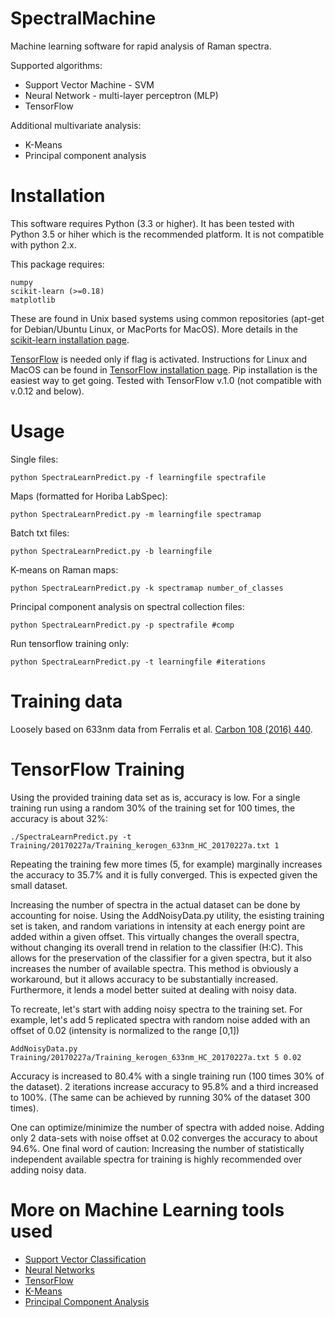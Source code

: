 # SpectralMachine
Machine learning software for rapid analysis of Raman spectra.

Supported algorithms:
 - Support Vector Machine - SVM
 - Neural Network -  multi-layer perceptron (MLP)
 - TensorFlow

Additional multivariate analysis:
- K-Means
- Principal component analysis

Installation
=============

This software requires Python (3.3 or higher). It has been tested with Python 3.5 or hiher which is the recommended platform. It is not compatible with python 2.x.

This package requires:

    numpy
    scikit-learn (>=0.18)
    matplotlib 

These are found in Unix based systems using common repositories (apt-get for Debian/Ubuntu Linux, or MacPorts for MacOS). More details in the [scikit-learn installation page](http://scikit-learn.org/stable/install.html).

[TensorFlow](https://www.tensorflow.org) is needed only if flag is activated. Instructions for Linux and MacOS can be found in [TensorFlow installation page](https://www.tensorflow.org/install/). Pip installation is the easiest way to get going. Tested with TensorFlow v.1.0 (not compatible with v.0.12 and below).


Usage
======

Single files: 
  
    python SpectraLearnPredict.py -f learningfile spectrafile 

Maps (formatted for Horiba LabSpec): 
  
    python SpectraLearnPredict.py -m learningfile spectramap 

Batch txt files:

    python SpectraLearnPredict.py -b learningfile 

K-means on Raman maps:
    
    python SpectraLearnPredict.py -k spectramap number_of_classes

Principal component analysis on spectral collection files:
    
    python SpectraLearnPredict.py -p spectrafile #comp

Run tensorflow training only:

    python SpectraLearnPredict.py -t learningfile #iterations


Training data
=============
Loosely based on 633nm data from Ferralis et al. [Carbon 108 (2016) 440](http://dx.doi.org/10.1016/j.carbon.2016.07.039).


TensorFlow Training
===================
Using the provided training data set as is, accuracy is low. For a single training run using a random 30% of the training set for 100 times, the accuracy is about 32%:

    ./SpectraLearnPredict.py -t Training/20170227a/Training_kerogen_633nm_HC_20170227a.txt 1

Repeating the training few more times (5, for example) marginally increases the accuracy to 35.7% and it is fully converged. This is expected given the small dataset.

Increasing the number of spectra in the actual dataset can be done by accounting for noise. Using the AddNoisyData.py utility, the esisting training set is taken, and random variations in intensity at each energy point are added within a given offset. This virtually changes the overall spectra, without changing its overall trend in relation to the classifier (H:C). This allows for the preservation of the classifier for a given spectra, but it also increases the number of available spectra. This method is obviously a workaround, but it allows accuracy to be substantially increased. Furthermore, it lends a model better suited at dealing with noisy data. 

To recreate, let's start with adding noisy spectra to the training set. For example, let's add 5 replicated spectra with random noise added with an offset of 0.02 (intensity is normalized to the range [0,1])

    AddNoisyData.py Training/20170227a/Training_kerogen_633nm_HC_20170227a.txt 5 0.02

Accuracy is increased to 80.4% with a single training run (100 times 30% of the dataset). 2 iterations increase accuracy to 95.8% and a third increased to 100%. (The same can be achieved by running 30% of the dataset 300 times).

One can optimize/minimize the number of spectra with added noise. Adding only 2 data-sets with noise offset at 0.02 converges the accuracy to about 94.6%. 
One final word of caution: Increasing the number of statistically independent available spectra for training is highly recommended over adding noisy data. 


More on Machine Learning tools used
====================================

- [Support Vector Classification](http://scikit-learn.org/stable/modules/generated/sklearn.svm.SVC.html)
- [Neural Networks](http://scikit-learn.org/stable/modules/neural_networks_supervised.html)
- [TensorFlow](https://www.tensorflow.org)
- [K-Means](http://scikit-learn.org/stable/modules/generated/sklearn.cluster.KMeans.html)
- [Principal Component Analysis](http://scikit-learn.org/stable/modules/generated/sklearn.decomposition.PCA.html)

